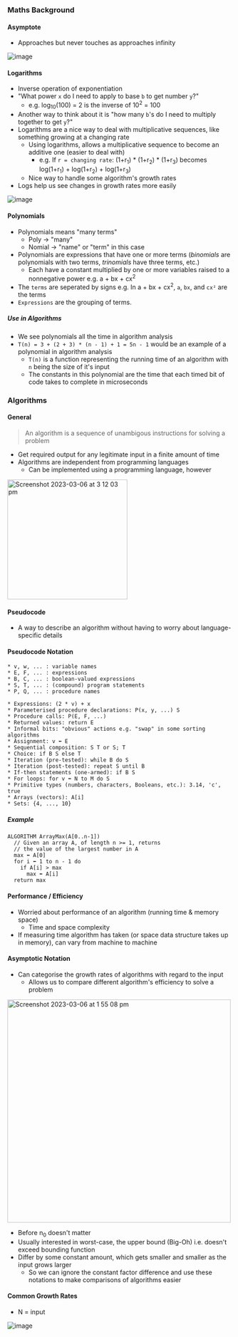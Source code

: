 ### Maths Background

#### Asymptote
* Approaches but never touches as approaches infinity

![image](https://user-images.githubusercontent.com/39176556/223015349-65f6d998-6aff-4a1c-be61-c3753f280997.png)

#### Logarithms
* Inverse operation of exponentiation
* "What power `x` do I need to apply to base `b` to get number `y`?"
  * e.g. log<sub>10</sub>(100) = 2 is the inverse of 10<sup>2</sup> = 100
* Another way to think about it is "how many `b`'s do I need to multiply together to get `y`?"
* Logarithms are a nice way to deal with multiplicative sequences, like something growing at a changing rate
  * Using logarithms, allows a multiplicative sequence to become an additive one (easier to deal with)
    * e.g. If `r = changing rate`: (1+r<sub>1</sub>) * (1+r<sub>2</sub>) * (1+r<sub>3</sub>) becomes log(1+r<sub>1</sub>) + log(1+r<sub>2</sub>) + log(1+r<sub>3</sub>)
  * Nice way to handle some algorithm's growth rates 
* Logs help us see changes in growth rates more easily

![image](https://user-images.githubusercontent.com/39176556/223023273-3ce64475-9483-4999-8fa7-8c620acf9643.png)

#### Polynomials
* Polynomials means "many terms"
  * Poly -> "many"
  * Nomial -> "name" or "term" in this case
* Polynomials are expressions that have one or more terms (*binomials* are polynomials with two terms, *trinomials* have three terms, etc.)
  * Each have a constant multiplied by one or more variables raised to a nonnegative power e.g. a + bx + cx<sup>2</sup>
* The `terms` are seperated by signs e.g. In a + bx + cx<sup>2</sup>, `a`, `bx`, and `cx²` are the terms
* `Expressions` are the grouping of terms.

##### Use in Algorithms
* We see polynomials all the time in algorithm analysis
* `T(n) = 3 + (2 + 3) * (n - 1) + 1 = 5n - 1` would be an example of a polynomial in algorithm analysis
  * `T(n)` is a function representing the running time of an algorithm with `n` being the size of it's input
  * The constants in this polynomial are the time that each timed bit of code takes to complete in microseconds

### Algorithms

#### General
> An algorithm is a sequence of unambigous instructions for solving a problem
* Get required output for any legitimate input in a finite amount of time
* Algorithms are independent from programming languages
  * Can be implemented using a programming language, however

<img width="269" alt="Screenshot 2023-03-06 at 3 12 03 pm" src="https://user-images.githubusercontent.com/39176556/223024446-33a1e57e-ea93-4107-93d6-7b3138d7b7ca.png">

#### Pseudocode
* A way to describe an algorithm without having to worry about language-specific details

#### Pseudocode Notation
```
* v, w, ... : variable names
* E, F, ... : expressions
* B, C, ... : boolean-valued expressions
* S, T, ... : (compound) program statements
* P, Q, ... : procedure names

* Expressions: (2 * v) + x
* Parameterised procedure declarations: P(x, y, ...) S
* Procedure calls: P(E, F, ...)
* Returned values: return E
* Informal bits: "obvious" actions e.g. "swap" in some sorting algorithms
* Assignment: v ⬅ E
* Sequential composition: S T or S; T
* Choice: if B S else T
* Iteration (pre-tested): while B do S
* Iteration (post-tested): repeat S until B
* If-then statements (one-armed): if B S
* For loops: for v ⬅ N to M do S
* Primitive types (numbers, characters, Booleans, etc.): 3.14, 'c', true
* Arrays (vectors): A[i]
* Sets: {4, ..., 10}
```

##### Example
```
ALGORITHM ArrayMax(A[0..n-1])
  // Given an array A, of length n >= 1, returns
  // the value of the largest number in A
  max ⬅ A[0]
  for i ⬅ 1 to n - 1 do
    if A[i] > max
      max ⬅ A[i]
  return max
```
 

#### Performance / Efficiency
* Worried about performance of an algorithm (running time & memory space)
  * Time and space complexity
* If measuring time algorithm has taken (or space data structure takes up in memory), can vary from machine to machine

#### Asymptotic Notation
* Can categorise the growth rates of algorithms with regard to the input
  * Allows us to compare different algorithm's efficiency to solve a problem
<img width="501" alt="Screenshot 2023-03-06 at 1 55 08 pm" src="https://user-images.githubusercontent.com/39176556/223016634-ddcfc65b-5df7-4c6e-b662-f44af3386cb3.png">

* Before n<sub>0</sub> doesn't matter
* Usually interested in worst-case, the upper bound (Big-Oh) i.e. doesn't exceed bounding function
* Differ by some constant amount, which gets smaller and smaller as the input grows larger
  * So we can ignore the constant factor difference and use these notations to make comparisons of algorithms easier

#### Common Growth Rates
* N = input

![image](https://user-images.githubusercontent.com/39176556/223018262-2856e510-dd71-4720-8d50-2ac709246362.png)
